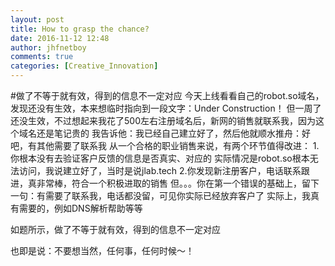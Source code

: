 ```yaml
---
layout: post
title: How to grasp the chance?
date: 2016-11-12 12:48
author: jhfnetboy
comments: true
categories: [Creative_Innovation]
---
```

#做了不等于就有效，得到的信息不一定对应
今天上线看看自己的robot.so域名，发现还没有生效，本来想临时指向到一段文字：Under Construction！
但一周了还没生效，不过想起来我花了500左右注册域名后，新网的销售就联系我，因为这个域名还是笔记贵的
我告诉他：我已经自己建立好了，然后他就顺水推舟：好吧，有其他需要了联系我
从一个合格的职业销售来说，有两个环节值得改进：
1.你根本没有去验证客户反馈的信息是否真实、对应的
实际情况是robot.so根本无法访问，我说建立好了，当时是说jlab.tech
2.你发现新注册客户，电话联系跟进，真非常棒，符合一个积极进取的销售
但。。。你在第一个错误的基础上，留下一句：有需要了联系我，电话都没留，可见你实际已经放弃客户了
实际上，我真有需要的，例如DNS解析帮助等等

如题所示，做了不等于就有效，得到的信息不一定对应

也即是说：不要想当然，任何事，任何时候～！
